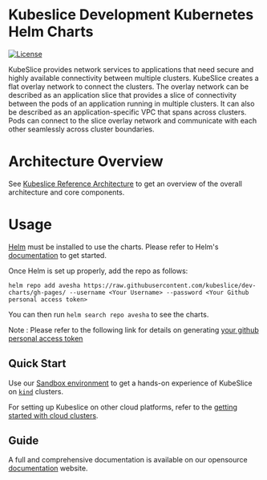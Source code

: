 # Kubeslice Development Kubernetes Helm Charts

[![License](https://img.shields.io/badge/License-Apache%202.0-blue.svg)](https://opensource.org/licenses/Apache-2.0)

KubeSlice provides network services to applications that need secure and highly available connectivity between multiple clusters. KubeSlice creates a flat overlay network to connect the clusters. The overlay network can be described as an application slice that provides a slice of connectivity between the pods of an application running in multiple clusters. It can also be described as an application-specific VPC that spans across clusters. Pods can connect to the slice overlay network and communicate with each other seamlessly across cluster boundaries.

# Architecture Overview
See [Kubeslice Reference Architecture](https://kubeslice.io/documentation/open-source/1.2.0/overview/architecture) to get an overview of the overall architecture and core components.

# Usage

[Helm](https://helm.sh) must be installed to use the charts.
Please refer to Helm's [documentation](https://helm.sh/docs/) to get started.

Once Helm is set up properly, add the repo as follows:

```console
helm repo add avesha https://raw.githubusercontent.com/kubeslice/dev-charts/gh-pages/ --username <Your Username> --password <Your Github personal access token>
```

You can then run `helm search repo avesha` to see the charts.

Note : Please refer to the following link for details on generating [your github personal access token](https://docs.github.com/en/authentication/keeping-your-account-and-data-secure/creating-a-personal-access-token) 

Quick Start
---

Use our [Sandbox environment](https://kubeslice.io/documentation/open-source/1.2.0/playground/sandbox) to get a hands-on experience of KubeSlice on  [`kind`](https://kind.sigs.k8s.io/) clusters.

For setting up Kubeslice on other cloud platforms, refer to the [getting started with cloud clusters](https://kubeslice.io/documentation/open-source/1.2.0/tutorials/kubeslice-cli-tutorials/kubeslice-cli-demo-on-cloud-clusters).

Guide
---
A full and comprehensive documentation is available on our opensource [documentation](https://kubeslice.io/documentation/open-source/1.2.0/) website.
